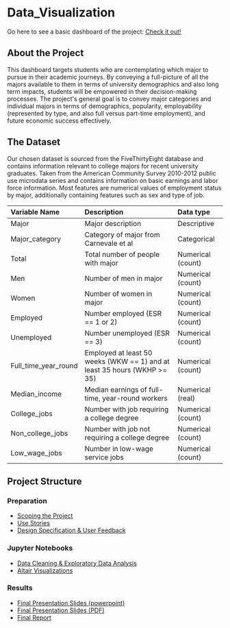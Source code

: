 # Data_Visualization
Go here to see a basic dashboard of the project: [Check it out!](https://marcostorrework.github.io/)

## About the Project

This dashboard targets students who are contemplating which major to pursue in their academic journeys. By conveying a full-picture of all the majors available to them in terms of university demographics and also long term impacts, students will be empowered in their decision-making processes. The project's general goal is to convey major categories and individual majors in terms of demographics, popularity, employability (represented by type, and also full versus
part-time employment), and future economic success effectively.

## The Dataset

Our chosen dataset is sourced from the FiveThirtyEight database and contains information relevant to college majors for recent university graduates. Taken from the American Community Survey 2010-2012 public use microdata series and contains information on basic earnings and labor force information. Most features are numerical
values of employment status by major, additionally containing features such as sex and type of job.

| Variable Name | Description| Data type |
| :-- | :-- | :-- |
| Major | Major description| Descriptive
| Major_category| Category of major from Carnevale et al| Categorical
| Total| Total number of people with major| Numerical (count)
| Men| Number of men in major| Numerical (count)
| Women| Number of women in major| Numerical (count)
| Employed| Number employed (ESR == 1 or 2)| Numerical (count)
| Unemployed| Number unemployed (ESR == 3)| Numerical (count)
| Full_time_year_round | Employed at least 50 weeks (WKW == 1) and at least 35 hours (WKHP >= 35)|Numerical (count)
| Median_income| Median earnings of full-time, year-round workers| Numerical (real)
| College_jobs| Number with job requiring a college degree| Numerical (count)
| Non_college_jobs| Number with job not requiring a college degree| Numerical (count)
| Low_wage_jobs| Number in low-wage service jobs| Numerical (count)

## Project Structure


### Preparation

* [Scoping the Project](https://github.com/analiseb/Data_Visualization/blob/main/Project%20Scoping%20%26%20Goals.pdf)
* [Use Stories](https://github.com/analiseb/Data_Visualization/blob/main/User%20Stories.pdf)
* [Design Specification & User Feedback](https://github.com/analiseb/Data_Visualization/blob/main/Design%20Specifications%20%26%20User%20Feedback.pdf)

### Jupyter Notebooks

* [Data Cleaning & Exploratory Data Analysis](https://github.com/analiseb/Data_Visualization/blob/main/01_cleaning_and_EDA.ipynb)
* [Altair Visualizations](https://github.com/analiseb/Data_Visualization/blob/main/02_altair_visualizations.ipynb)

### Results

* [Final Presentation Slides (powerpoint)](https://github.com/analiseb/Data_Visualization/blob/main/Final%20Presentation%20Slides.pptx)
* [Final Presentation Slides (PDF)](https://github.com/analiseb/Data_Visualization/blob/main/Final%20Presentation%20Slides.pdf)
* [Final Report](https://github.com/analiseb/Data_Visualization/blob/main/Final%20Report.pdf)

